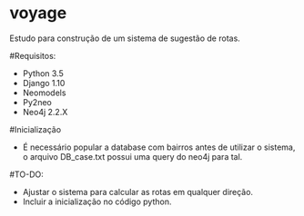 # voyage
Estudo para construção de um sistema de sugestão de rotas.

#Requisitos:

- Python 3.5
- Django 1.10
- Neomodels
- Py2neo
- Neo4j 2.2.X 

#Inicialização

- É necessário popular a database com bairros antes de utilizar o sistema, o arquivo DB_case.txt possui uma query do neo4j para tal.

#TO-DO:

- Ajustar o sistema para calcular as rotas em qualquer direção.
- Incluir a inicialização no código python.
